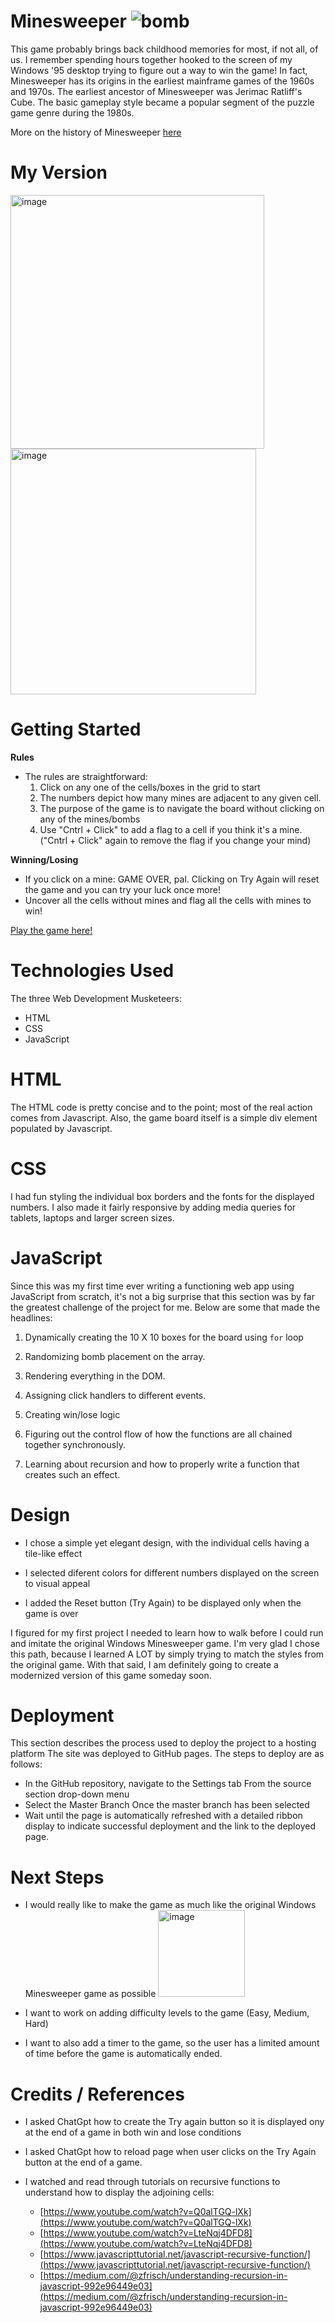 # Minesweeper ![bomb](https://github.com/ShradhaSK/minesweeper-game/assets/131806140/2c2541f3-2cc8-4df8-8f6c-bd45dbe21bf3)


This game probably brings back childhood memories for most, if not all, of us. I remember spending hours together hooked to the screen of my Windows '95 desktop trying to figure out a way to win the game! In fact, Minesweeper has its origins in the earliest mainframe games of the 1960s and 1970s. The earliest ancestor of Minesweeper was Jerimac Ratliff's Cube. The basic gameplay style became a popular segment of the puzzle game genre during the 1980s.

More on the history of Minesweeper [here](https://en.wikipedia.org/wiki/Minesweeper_(video_game))


# My Version

<img width="406" alt="image" src="https://github.com/ShradhaSK/minesweeper-game/assets/131806140/3ed07059-e40b-4d3f-ae8b-1797443dc3dd">
<img width="393" alt="image" src="https://github.com/ShradhaSK/minesweeper-game/assets/131806140/a58b8f56-3b62-4574-9866-9984f69eeed4">


# Getting Started

**Rules**

- The rules are straightforward:
  1. Click on any one of the cells/boxes in the grid to start
  2. The numbers depict how many mines are adjacent to any given cell.
  3. The purpose of the game is to navigate the board without clicking on any of the mines/bombs
  4. Use "Cntrl + Click" to add a flag to a cell if you think it's a mine. ("Cntrl + Click" again to remove the flag if you change your mind)

**Winning/Losing**
- If you click on a mine: GAME OVER, pal. Clicking on Try Again will reset the game and you can try your luck once more!
- Uncover all the cells without mines and flag all the cells with mines to win!

[Play the game here!](https://shradhask.github.io/minesweeper-game/)

# Technologies Used

The three Web Development Musketeers: 

- HTML
- CSS
- JavaScript

# HTML

The HTML code is pretty concise and to the point; most of the real action comes from Javascript. Also, the game board itself is a simple div element populated by Javascript.

# CSS

I had fun styling the individual box borders and the fonts for the displayed numbers. I also made it fairly responsive by adding media queries for tablets, laptops and larger screen sizes.

# JavaScript

Since this was my first time ever writing a functioning web app using JavaScript from scratch, it's not a big surprise that this section was by far the greatest challenge of the project for me. Below are some that made the headlines:

1. Dynamically creating the 10 X 10 boxes for the board using ```for``` loop

2. Randomizing bomb placement on the array.
   
3. Rendering everything in the DOM.

4. Assigning click handlers to different events.

5. Creating win/lose logic

6. Figuring out the control flow of how the functions are all chained together synchronously.

7. Learning about recursion and how to properly write a function that creates such an effect.

# Design

- I chose a simple yet elegant design, with the individual cells having a tile-like effect

- I selected diferent colors for different numbers displayed on the screen to visual appeal

- I added the Reset button (Try Again) to be displayed only when the game is over

I figured for my first project I needed to learn how to walk before I could run and imitate the original Windows Minesweeper game.
I'm very glad I chose this path, because I learned A LOT by simply trying to match the styles from the original game.
With that said, I am definitely going to create a modernized version of this game someday soon.


# Deployment

This section describes the process used to deploy the project to a hosting platform
The site was deployed to GitHub pages. The steps to deploy are as follows: 

- In the GitHub repository, navigate to the Settings tab From the source section drop-down menu
- Select the Master Branch Once the master branch has been selected
- Wait until the page is automatically refreshed with a detailed ribbon display to indicate successful deployment and the link to the deployed page.


# Next Steps

- I would really like to make the game as much like the original Windows Minesweeper game as possible
  <img width="139" alt="image" src="https://github.com/ShradhaSK/minesweeper-game/assets/131806140/af10f69f-8ff8-4f44-b6ff-3e9f18cebf36">

- I want to work on adding difficulty levels to the game (Easy, Medium, Hard)

- I want to also add a timer to the game, so the user has a limited amount of time before the game is automatically ended.

# Credits / References

- I asked ChatGpt how to create the Try again button so it is displayed ony at the end of a game in both win and lose conditions

- I asked ChatGpt how to reload page when user clicks on the Try Again button at the end of a game.

- I watched and read through tutorials on recursive functions to understand how to display the adjoining cells:
  - [https://www.youtube.com/watch?v=Q0alTGQ-lXk](https://www.youtube.com/watch?v=Q0alTGQ-lXk)
  - [https://www.youtube.com/watch?v=LteNqj4DFD8](https://www.youtube.com/watch?v=LteNqj4DFD8)
  - [https://www.javascripttutorial.net/javascript-recursive-function/](https://www.javascripttutorial.net/javascript-recursive-function/)
  - [https://medium.com/@zfrisch/understanding-recursion-in-javascript-992e96449e03](https://medium.com/@zfrisch/understanding-recursion-in-javascript-992e96449e03)




